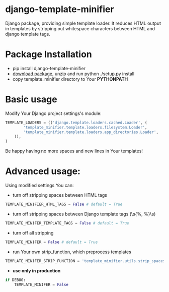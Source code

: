 django-template-minifier
========================


Django package, providing simple template loader. It reduces HTML output in templates by stripping out whitespace characters between HTML and django template tags.


Package Installation
========================


* pip install django-template-minifier
* [download package](https://github.com/), unzip and run python ./setup.py install
* copy template_minifier directory to Your **PYTHONPATH**


Basic usage
========================


Modify Your Django project settings's module:

```python
TEMPLATE_LOADERS = (('django.template.loaders.cached.Loader', (
        'template_minifier.template.loaders.filesystem.Loader',
        'template_minifier.template.loaders.app_directories.Loader',
    )),
)
```

Be happy having no more spaces and new lines in Your templates!


Advanced usage:
========================


Using modified settings You can:
* turn off stripping spaces between HTML tags

```python
TEMPLATE_MINIFIER_HTML_TAGS = False # default = True
```

* turn off stripping spaces between Django template tags (\s{%, %}\s)

```python
TEMPLATE_MINIFER_TEMPLATE_TAGS = False # default = True
```

* turn off all stripping

```python
TEMPLATE_MINIFER = False # default = True
```

* run Your own strip_function, which preprocess templates

```python
TEMPLATE_MINIFER_STRIP_FUNCTION = 'template_minifier.utils.strip_spaces_in_template'
```

* **use only in production**

```python
if DEBUG:
    TEMPLATE_MINIFER = False
```
